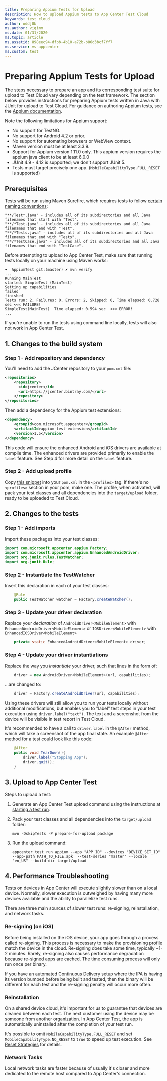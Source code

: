 ```yaml
---
title: Preparing Appium Tests for Upload
description: How to upload Appium tests to App Center Test Cloud
keywords: test cloud
author: oddj0b
ms.author: vigimm
ms.date: 01/31/2020
ms.topic: article
ms.assetid: 898eec94-dfbb-4b10-a72b-b86d3bcf7ff7
ms.service: vs-appcenter
ms.custom: test
---
```


# Preparing Appium Tests for Upload
The steps necessary to prepare an app and its corresponding test suite for upload to Test Cloud vary depending on the test framework. The section below provides instructions for preparing Appium tests written in Java with JUnit for upload to Test Cloud. For guidance on authoring Appium tests, see the [Appium documentation](https://appium.io/docs/en/about-appium/intro/).

Note the following limitations for Appium support:

* No support for TestNG.
* No support for Android 4.2 or prior.
* No support for automating browsers or WebView context.
* Maven version must be at least 3.3.9.
* Support for Appium version 1.11.0 only. This appium version requires the appium java client to be at least 6.0.0  
* JUnit 4.9 - 4.12 is supported; we don't support JUnit 5.
* Tests must target precisely one app. (`MobileCapabilityType.FULL_RESET` is supported)

## Prerequisites
Tests will be run using Maven Surefire, which requires tests to follow [certain naming conventions](https://maven.apache.org/surefire/maven-surefire-plugin/examples/inclusion-exclusion.html):

```text
"**/Test*.java" - includes all of its subdirectories and all Java filenames that start with "Test".
"**/*Test.java" - includes all of its subdirectories and all Java filenames that end with "Test".
"**/*Tests.java" - includes all of its subdirectories and all Java filenames that end with "Tests".
"**/*TestCase.java" - includes all of its subdirectories and all Java filenames that end with "TestCase".
```

Before attempting to upload to App Center Test, make sure that running tests locally on your machine using Maven works:

```text
➜  AppiumTest git:(master) ✗ mvn verify
...
Running MainTest
started: SimpleTest (MainTest)
Setting up capabilities
failed
finished
Tests run: 2, Failures: 0, Errors: 2, Skipped: 0, Time elapsed: 0.728 sec <<< FAILURE!
SimpleTest(MainTest)  Time elapsed: 0.594 sec  <<< ERROR!
...
```

If you're unable to run the tests using command line locally, tests will also not work in App Center Test.

## 1. Changes to the build system

### Step 1 - Add repository and dependency

You'll need to add the JCenter repository to your `pom.xml` file:

```xml
<repositories>
    <repository>
      <id>jcenter</id>
      <url>https://jcenter.bintray.com/</url>
    </repository>
</repositories>
```

Then add a dependency for the Appium test extensions:

```xml
<dependency>
    <groupId>com.microsoft.appcenter</groupId>
    <artifactId>appium-test-extension</artifactId>
    <version>1.5</version>
</dependency>
```

This code will ensure the enhanced Android and iOS drivers are available at compile time. The enhanced drivers are provided primarily to enable the `label` feature. See Step 4 for more detail on the `label` feature.

### Step 2 - Add upload profile

Copy [this snippet](https://github.com/Microsoft/AppCenter-Test-Appium-Java-Extensions/blob/master/uploadprofilesnippet.xml) into your `pom.xml` in the `<profiles>` tag. If there's no `<profiles>` section in your pom, make one.
The profile, when activated, will pack your test classes and all dependencies into the `target/upload` folder, ready to be uploaded to Test Cloud.

## 2. Changes to the tests

### Step 1 - Add imports

Import these packages into your test classes:

```java
import com.microsoft.appcenter.appium.Factory;
import com.microsoft.appcenter.appium.EnhancedAndroidDriver;
import org.junit.rules.TestWatcher;
import org.junit.Rule;
```

### Step 2 - Instantiate the TestWatcher

Insert this declaration in each of your test classes:

```java
    @Rule
    public TestWatcher watcher = Factory.createWatcher();
```

### Step 3 - Update your driver declaration

Replace your *declaration* of `AndroidDriver<MobileElement>` with `EnhancedAndroidDriver<MobileElement>` or `IOSDriver<MobileElement>` with `EnhancedIOSDriver<MobileElement>`

```java
    private static EnhancedAndroidDriver<MobileElement> driver;
```

### Step 4 - Update your driver instantiations

Replace the way you *instantiate* your driver, such that lines in the form of:

```java
    driver = new AndroidDriver<MobileElement>(url, capabilities);
```

...are changed to:

```java
    driver = Factory.createAndroidDriver(url, capabilities);
```

Using these drivers will still allow you to run your tests locally without additional modifications, but enables you to "label" test steps in your test execution using `driver.label("text")`. The text and a screenshot from the device will be visible in test report in  Test Cloud.

It's recommended to have a call to `driver.label` in the `@After` method, which will take a screenshot of the app final state. An example `@After` method for a test could look like this code:

```java
    @After
    public void TearDown(){
        driver.label("Stopping App");
        driver.quit();
    }
```

## 3. Upload to App Center Test

Steps to upload a test:

1. Generate an App Center Test upload command using the instructions at [starting a test run](~/test-cloud/starting-a-test-run.md).
2. Pack your test classes and all dependencies into the `target/upload` folder:
   ```shell
   mvn -DskipTests -P prepare-for-upload package
   ```

3. Run the upload command:
   ```shell
   appcenter test run appium --app "APP_ID" --devices "DEVICE_SET_ID" --app-path PATH_TO_FILE.apk  --test-series "master" --locale "en_US" --build-dir target/upload
   ```

## 4. Performance Troubleshooting
Tests on devices in App Center will execute slightly slower than on a local device. Normally, slower execution is outweighed by having many more devices available and the ability to parallelize test runs.

There are three main sources of slower test runs: re-signing, reinstallation, and network tasks.

### Re-signing (on iOS)
Before being installed on the iOS device, your app goes through a process called re-signing. This process is necessary to make the provisioning profile match the device in the cloud. Re-signing does take some time, typically ~1-2 minutes. Rarely, re-signing also causes performance degradation because re-signed apps are cached. The time consuming process will only run once per binary.

If you have an automated Continuous Delivery setup where the IPA is having its version bumped before being built and tested, then the binary will be different for each test and the re-signing penalty will occur more often.

### Reinstallation
On a shared device cloud, it's important for us to guarantee that devices are cleaned between each test. The next customer using the device may be someone from another organization.  In App Center Test, the app is automatically uninstalled after the completion of your test run. 

It's possible to omit `MobileCapabilityType.FULL_RESET` and set `MobileCapabilityType.NO_RESET` to `true` to speed up test execution. See [Reset Strategies](https://appium.io/docs/en/writing-running-appium/other/reset-strategies/index.html) for details.

### Network Tasks
Local network tasks are faster because of usually it's closer and more dedicated to the remote host compared to App Center's connection. 
